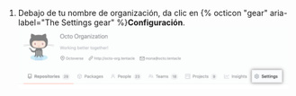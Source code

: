 1. Debajo de tu nombre de organización, da clic en {% octicon "gear" aria-label="The Settings gear" %}**Configuración**. ![Botón de configuración de organización](/assets/images/help/organizations/organization-settings-tab.png)
